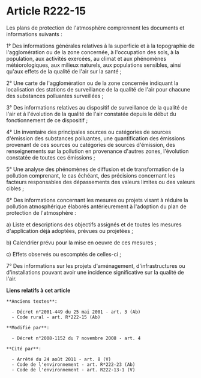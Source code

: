 # Article R222-15

Les plans de protection de l'atmosphère comprennent les documents et informations suivants :

1° Des informations générales relatives à la superficie et à la topographie de l'agglomération ou de la zone concernée, à
l'occupation des sols, à la population, aux activités exercées, au climat et aux phénomènes météorologiques, aux milieux
naturels, aux populations sensibles, ainsi qu'aux effets de la qualité de l'air sur la santé ;

2° Une carte de l'agglomération ou de la zone concernée indiquant la localisation des stations de surveillance de la qualité
de l'air pour chacune des substances polluantes surveillées ;

3° Des informations relatives au dispositif de surveillance de la qualité de l'air et à l'évolution de la qualité de l'air
constatée depuis le début du fonctionnement de ce dispositif ;

4° Un inventaire des principales sources ou catégories de sources d'émission des substances polluantes, une quantification
des émissions provenant de ces sources ou catégories de sources d'émission, des renseignements sur la pollution en provenance
d'autres zones, l'évolution constatée de toutes ces émissions ;

5° Une analyse des phénomènes de diffusion et de transformation de la pollution comprenant, le cas échéant, des précisions
concernant les facteurs responsables des dépassements des valeurs limites ou des valeurs cibles ;

6° Des informations concernant les mesures ou projets visant à réduire la pollution atmosphérique élaborés antérieurement à
l'adoption du plan de protection de l'atmosphère :

a) Liste et descriptions des objectifs assignés et de toutes les mesures d'application déjà adoptées, prévues ou projetées ;

b) Calendrier prévu pour la mise en oeuvre de ces mesures ;

c) Effets observés ou escomptés de celles-ci ;

7° Des informations sur les projets d'aménagement, d'infrastructures ou d'installations pouvant avoir une incidence
significative sur la qualité de l'air.

**Liens relatifs à cet article**

	**Anciens textes**:

	  - Décret n°2001-449 du 25 mai 2001 - art. 3 (Ab)
	  - Code rural - art. R*222-15 (Ab)

	**Modifié par**:

	  - Décret n°2008-1152 du 7 novembre 2008 - art. 4

	**Cité par**:

	  - Arrêté du 24 août 2011 - art. 8 (V)
	  - Code de l'environnement - art. R*222-23 (Ab)
	  - Code de l'environnement - art. R222-13-1 (V)

